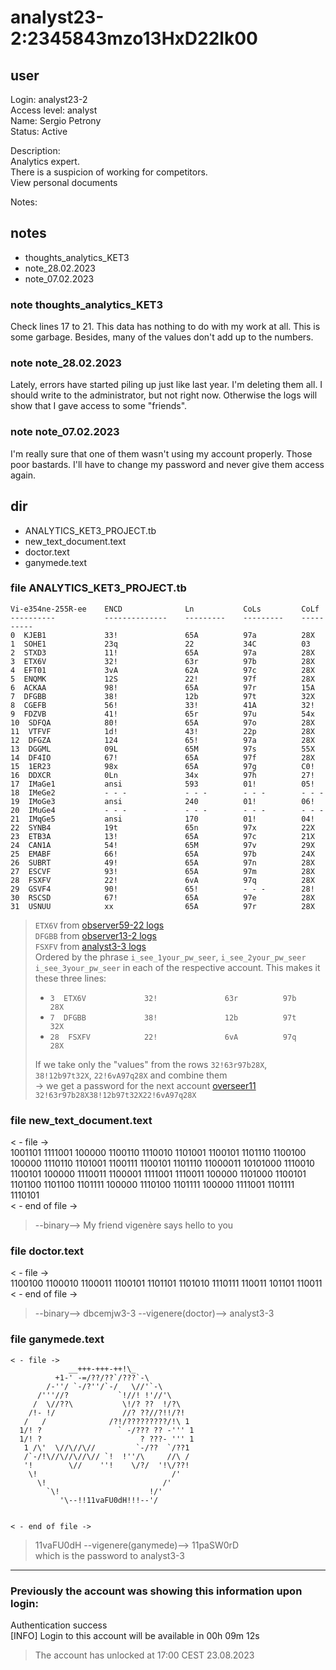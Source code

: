 # analyst23-2:2345843mzo13HxD22lk00
## user
Login: analyst23-2<br>
Access level: analyst<br>
Name: Sergio Petrony<br>
Status: Active<br>

Description:<br>
Analytics expert.<br>
There is a suspicion of working for competitors. <br>
View personal documents<br>

Notes:<br>

## notes
- thoughts_analytics_KET3
- note_28.02.2023
- note_07.02.2023
### note thoughts_analytics_KET3
Check lines 17 to 21. This data has nothing to do with my work at all. This is some garbage. Besides, many of the values don't add up to the numbers.<br>

### note note_28.02.2023
Lately, errors have started piling up just like last year. I'm deleting them all. I should write to the administrator, but not right now. Otherwise the logs will show that I gave access to some "friends".<br>

### note note_07.02.2023
I'm really sure that one of them wasn't using my account properly. Those poor bastards. I'll have to change my password and never give them access again.<br>

## dir
- ANALYTICS_KET3_PROJECT.tb
- new_text_document.text
- doctor.text
- ganymede.text

### file ANALYTICS_KET3_PROJECT.tb
```                                                         
Vi-e354ne-255R-ee    ENCD              Ln           CoLs         CoLf          
----------           --------------    ---------    ---------    ----------    
0  KJEB1             33!               65A          97a          28X           
1  SOHE1             23q               22           34C          03            
2  STXD3             11!               65A          97a          28X           
3  ETX6V             32!               63r          97b          28X           
4  EFT01             3vA               62A          97c          28X           
5  ENQMK             12S               22!          97f          28X           
6  ACKAA             98!               65A          97r          15A           
7  DFGBB             38!               12b          97t          32X           
8  CGEFB             56!               33!          41A          32!           
9  FDZVB             41!               65r          97u          54x           
10  SDFQA            80!               65A          97o          28X           
11  VTFVF            1d!               43!          22p          28X           
12  DFGZA            124               65!          97a          28X           
13  DGGML            09L               65M          97s          55X           
14  DF4IO            67!               65A          97f          28X           
15  1ER23            98x               65A          97g          С0!           
16  DDXCR            0Ln               34x          97h          27!           
17  IMaGe1           ansi              593          01!          05!           
18  IMeGe2           - - -             - - -        - - -        - - -         
19  IMoGe3           ansi              240          01!          06!           
20  IMuGe4           - - -             - - -        - - -        - - -         
21  IMqGe5           ansi              170          01!          04!           
22  SYNВ4            19t               65n          97x          22X           
23  ETB3А            13!               65A          97c          21X           
24  CAN1А            54!               65M          97v          29X           
25  EMABF            66!               65A          97b          24X           
26  SUBRT            49!               65A          97n          28X           
27  ESCVF            93!               65A          97m          28X           
28  FSXFV            22!               6vA          97q          28X           
29  GSVF4            90!               65!          - - -        28!           
30  RSCSD            67!               65A          97e          28X           
31  USNUU            xx                65A          97r          28X           
```
> `ETX6V` from [observer59-22 logs](https://github.com/3ncy/ARRS-s4/blob/main/Users/observer59-22.md#arrs_node_59-22_6_15022023log)<br>
> `DFGBB` from [observer13-2 logs](https://github.com/3ncy/ARRS-s4/blob/main/Users/observer13-2.md#file-arrs_node_17-9_6_15022023log)<br>
> `FSXFV` from [analyst3-3 logs](https://github.com/3ncy/ARRS-s4/blob/main/Users/analyst3-3.md#file-arrs_node_3-3_6_15022023log)<br>
> Ordered by the phrase `i_see_1your_pw_seer`, `i_see_2your_pw_seer` `i_see_3your_pw_seer` in each of the respective account. This makes it these three lines:<br>
> - `3  ETX6V             32!               63r          97b          28X`<br>
> - `7  DFGBB             38!               12b          97t          32X`<br>
> - `28  FSXFV            22!               6vA          97q          28X`<br>
> 
> If we take only the "values" from the rows `32!63r97b28X`, `38!12b97t32X`, `22!6vA97q28X` and combine them<br>
> -> we get a password for the next account [overseer11](https://github.com/3ncy/ARRS-s4/blob/main/Users/overseer11.md) `32!63r97b28X38!12b97t32X22!6vA97q28X`

### file new_text_document.text
< - file -><br>
1001101 1111001 100000 1100110 1110010 1101001 1100101 1101110 1100100 100000 1110110 1101001 1100111 1100101 1101110 11000011 10101000 1110010 1100101 100000 1110011 1100001 1111001 1110011 100000 1101000 1100101 1101100 1101100 1101111 100000 1110100 1101111 100000 1111001 1101111 1110101<br>
< - end of file -><br>

> --binary--> My friend vigenère says hello to you

### file doctor.text
< - file -><br>
1100100 1100010 1100011 1100101 1101101 1101010 1110111 110011 101101 110011<br>
< - end of file -><br>

> --binary--> dbcemjw3-3
> --vigenere(doctor)--> analyst3-3

### file ganymede.text
```
< - file ->
             __+++-+++-++!\_
          +1-' -=/??/??`/???`-\
        /-''/ `-/?''/`-/   \//'`-\
      /'''//?           `!//! !'//'\
     /  \//??\           \!/? ??  !/?\
    /!- !/               //? ??//?!!/?!
   /   /              /?!/?????????/!\ 1
  1/! ?                 ` -/??? ?? -''' 1
  1/! ?                      ? ???- ''' 1
   1 /\'  \//\//\//         `-/??  `/??1
   /`-/!\//\//\//\// `!  !''/\     //\ /
   '!        \//    ''!    \/?/  '!\/??!
    \!                              /'
      \!                          /'
        `\!                    !/'
           '\--!!11vaFU0dH!!!--'/


< - end of file ->
```

> 11vaFU0dH --vigenere(ganymede)--> 11paSW0rD<br>
> which is the password to analyst3-3

---
### Previously the account was showing this information upon login:
Authentication success<br>
[INFO] Login to this account will be available in 00h 09m 12s<br>

> The account has unlocked at 17:00 CEST 23.08.2023<br>
